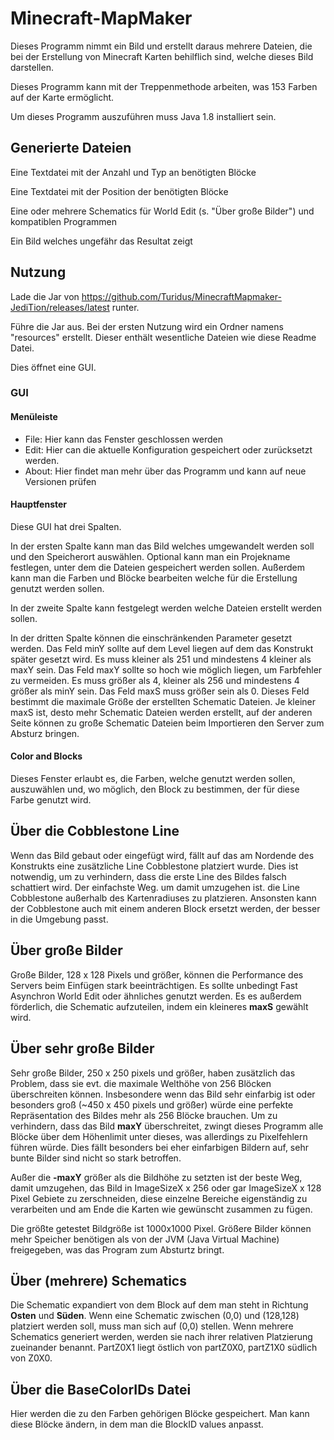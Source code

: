 # Minecraft-MapMaker


Dieses Programm nimmt ein Bild und erstellt daraus mehrere Dateien, die bei der Erstellung von Minecraft Karten behilflich sind, welche dieses Bild darstellen.

Dieses Programm kann mit der Treppenmethode arbeiten, was 153 Farben auf der Karte ermöglicht.

Um dieses Programm auszuführen muss Java 1.8 installiert sein.

## Generierte Dateien

Eine Textdatei mit der Anzahl und Typ an benötigten Blöcke

Eine Textdatei mit der Position der benötigten Blöcke

Eine oder mehrere Schematics für World Edit (s. "Über große Bilder") und kompatiblen Programmen

Ein Bild welches ungefähr das Resultat zeigt

## Nutzung

Lade die Jar von https://github.com/Turidus/MinecraftMapmaker-JediTion/releases/latest runter.

Führe die Jar aus. Bei der ersten Nutzung wird ein Ordner namens "resources" erstellt. Dieser enthält wesentliche Dateien
wie diese Readme Datei. 

Dies öffnet eine GUI.

### GUI
#### Menüleiste

- File: Hier kann das Fenster geschlossen werden
- Edit: Hier can die aktuelle Konfiguration gespeichert oder zurücksetzt werden.
- About: Hier findet man mehr über das Programm und kann auf neue Versionen prüfen

#### Hauptfenster
Diese GUI hat drei Spalten.

In der ersten Spalte kann man das Bild welches umgewandelt werden soll und den Speicherort auswählen. Optional kann man ein Projekname festlegen,
unter dem die Dateien gespeichert werden sollen. Außerdem kann man die Farben und Blöcke bearbeiten welche für die Erstellung genutzt werden sollen.

In der zweite Spalte kann festgelegt werden welche Dateien erstellt werden sollen.

In der dritten Spalte können die einschränkenden Parameter gesetzt werden.
Das Feld minY sollte auf dem Level liegen auf dem das Konstrukt später gesetzt wird. Es muss kleiner als 251 und mindestens 4 kleiner als maxY sein.
Das Feld maxY sollte so hoch wie möglich liegen, um Farbfehler zu vermeiden. Es muss größer als 4, kleiner als 256 und mindestens 4 größer als minY sein.
Das Feld maxS muss größer sein als 0. Dieses Feld bestimmt die maximale Größe der erstellten Schematic Dateien. Je kleiner maxS ist, 
desto mehr Schematic Dateien werden erstellt, auf der anderen Seite können zu große Schematic Dateien beim Importieren den Server zum Absturz bringen. 

#### Color and Blocks
Dieses Fenster erlaubt es, die Farben, welche genutzt werden sollen, auszuwählen und, wo möglich, den Block zu bestimmen,
der für diese Farbe genutzt wird.

## Über die Cobblestone Line
Wenn das Bild gebaut oder eingefügt wird, fällt auf das am Nordende des Konstrukts eine zusätzliche Line Cobblestone platziert wurde.
Dies ist notwendig, um zu verhindern, dass die erste Line des Bildes falsch schattiert wird.
Der einfachste Weg. um damit umzugehen ist. die Line Cobblestone außerhalb des Kartenradiuses zu platzieren. Ansonsten kann 
der Cobblestone auch mit einem anderen Block ersetzt werden, der besser in die Umgebung passt.

## Über große Bilder
Große Bilder, 128 x 128 Pixels und größer, können die Performance des Servers beim Einfügen stark beeinträchtigen.
Es sollte unbedingt Fast Asynchron World Edit oder ähnliches genutzt werden. Es es außerdem förderlich, die Schematic aufzuteilen,
indem ein kleineres **maxS** gewählt wird.

## Über sehr große Bilder
Sehr große Bilder, 250 x 250 pixels und größer, haben zusätzlich das Problem, dass sie evt. die maximale Welthöhe von 256
Blöcken überschreiten können. Insbesondere wenn das Bild sehr einfarbig ist oder besonders groß (~450 x 450 pixels und größer)
würde eine perfekte Repräsentation des Bildes mehr als 256 Blöcke brauchen. Um zu verhindern, dass das Bild **maxY** überschreitet, zwingt dieses Programm alle Blöcke über dem Höhenlimit unter dieses, was allerdings zu Pixelfehlern führen würde.
Dies fällt besonders bei eher einfarbigen Bildern auf, sehr bunte Bilder sind nicht so stark betroffen.

Außer die **-maxY** größer als die Bildhöhe zu setzten ist der beste Weg, damit umzugehen, das Bild in ImageSizeX x 256 oder gar
ImageSizeX x 128 Pixel Gebiete zu zerschneiden, diese einzelne Bereiche eigenständig zu verarbeiten und am Ende die Karten wie gewünscht
zusammen zu fügen.

Die größte getestet Bildgröße ist 1000x1000 Pixel. Größere Bilder können mehr Speicher benötigen als von der JVM
(Java Virtual Machine) freigegeben, was das Program zum Absturtz bringt.


## Über (mehrere) Schematics
Die Schematic expandiert von dem Block auf dem man steht in Richtung **Osten** und **Süden**. Wenn eine Schematic zwischen (0,0)
und (128,128) platziert werden soll, muss man sich auf (0,0) stellen. Wenn mehrere Schematics generiert werden, werden sie
nach ihrer relativen Platzierung zueinander benannt. PartZ0X1 liegt östlich von partZ0X0, 
partZ1X0 südlich von Z0X0.

## Über die BaseColorIDs Datei
Hier werden die zu den Farben gehörigen Blöcke gespeichert. Man kann diese Blöcke ändern, in dem man die BlockID values anpasst.
